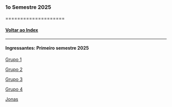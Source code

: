 
### 1o Semestre 2025
====================
#### [Voltar ao Index](README.md)

* * *
#### Ingressantes: Primeiro semestre 2025

[Grupo 1](https://github.com/FoodYze/FoodYzeApp)

[Grupo 2](https://github.com/SofiBalloni/ProjetoSemaforo)

[Grupo 3](https://github.com/MateusJoga/Projeto_CareVision)

[Grupo 4](https://github.com/nicolassilv04/SentinelaAI)

[Jonas](https://github.com/jonaspantoja)
